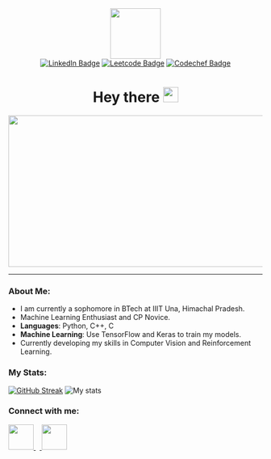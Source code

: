 <div id="header" align="center">
  <img src="https://media.giphy.com/media/M9gbBd9nbDrOTu1Mqx/giphy.gif" width="100"/>
</div>

<div id="badges" align="center">
  <a href="https://www.linkedin.com/in/anshgudibanda/"><img src="https://img.shields.io/badge/LinkedIn-blue?style=for-the-badge&logo=linkedin&logoColor=white" alt="LinkedIn Badge"/></a>
  <a href="https://www.leetcode.com/anshgudibanda/"><img src="https://img.shields.io/badge/Leetcode-black?style=for-the-badge&logo=leetcode&logoColor=gold" alt="Leetcode Badge"/></a>
  <a href="https://www.codechef.com/users/althorrand"><img src="https://img.shields.io/badge/Codechef-4F3126?style=for-the-badge&logo=codechef&logoColor=black" alt="Codechef Badge"/></a> <br />

  <img src="https://komarev.com/ghpvc/?username=althorstormblessed&style=flat-square&color=blue" alt=""/>
</div>

<div id="hey" align = "center">
<h1>
  Hey there
  <img src="https://media.giphy.com/media/hvRJCLFzcasrR4ia7z/giphy.gif" width="30px">
</h1>
</div>

<div align="center">
  <img src="https://media.giphy.com/media/dWesBcTLavkZuG35MI/giphy.gif" width="600" height="300"/>
</div>

---

### About Me:

- I am currently a sophomore in BTech at IIIT Una, Himachal Pradesh.
- Machine Learning Enthusiast and CP Novice.
- **Languages**: Python, C++, C 
- **Machine Learning**: Use TensorFlow and Keras to train my models.
- Currently developing my skills in Computer Vision and Reinforcement Learning.


### My Stats:
[![GitHub Streak](http://github-readme-streak-stats.herokuapp.com?user=althorstormblessed&theme=highcontrast&background=000000)](https://git.io/streak-stats)
![My stats](https://github-readme-stats.vercel.app/api?username=althorstormblessed&show_icons=true&theme=dark)

### Connect with me:
<a href="https://www.linkedin.com/in/anshgudibanda/">
  <img height="50" src="https://cdn-icons-png.flaticon.com/512/3536/3536505.png"/>
</a>  
‎ ‎ ‎<a href="https://www.instagram.com/anshenyeager/">
  <img height="50" src="https://cdn-icons-png.flaticon.com/512/174/174855.png"/>
</a>
